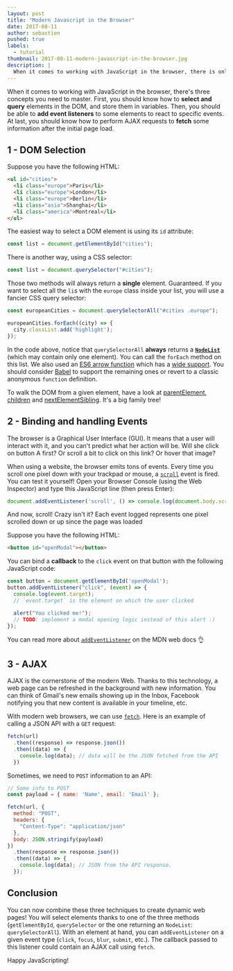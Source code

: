 ```yaml
---
layout: post
title: "Modern Javascript in the Browser"
date: 2017-08-11
author: sebastien
pushed: true
labels:
  - tutorial
thumbnail: 2017-08-11-modern-javascript-in-the-browser.jpg
description: |
  When it comes to working with JavaScript in the browser, there is only 3 concepts you need to master. DOM selection, Event Handling and AJAX
---
```


When it comes to working with JavaScript in the browser, there's three concepts you need to master. First, you should know how to **select and query** elements in the DOM, and store them in variables. Then, you should be able to **add event listeners** to some elements to react to specific events. At last, you should know how to perform AJAX requests to **fetch** some information after the initial page load.

## 1 - DOM Selection

Suppose you have the following HTML:

```html
<ul id="cities">
  <li class="europe">Paris</li>
  <li class="europe">London</li>
  <li class="europe">Berlin</li>
  <li class="asia">Shanghai</li>
  <li class="america">Montreal</li>
</ul>
```

The easiest way to select a DOM element is using its `id` attribute:

```js
const list = document.getElementById("cities");
```

There is another way, using a CSS selector:

```js
const list = document.querySelector("#cities");
```

Those two methods will always return a **single** element. Guaranteed. If you want to select all the `li`s with the `europe` class inside your list, you will use a fancier CSS query selector:

```js
const europeanCities = document.querySelectorAll("#cities .europe");

europeanCities.forEach((city) => {
  city.classList.add('highlight');
});
```

In the code above, notice that `querySelectorAll` **always** returns a [**`NodeList`**](https://developer.mozilla.org/en-US/docs/Web/API/NodeList) (which may contain only one element). You can call the `forEach` method on this list. We also used an [ES6 arrow function](https://developer.mozilla.org/en/docs/Web/JavaScript/Reference/Functions/Arrow_functions) which has a [wide support](http://caniuse.com/#search=arrow%20function). You should consider [Babel](https://babeljs.io/) to support the remaining ones or revert to a classic anonymous `function` definition.

To walk the DOM from a given element, have a look at [parentElement](https://developer.mozilla.org/en/docs/Web/API/Node/parentElement), [children](https://developer.mozilla.org/en-US/docs/Web/API/ParentNode/children) and [nextElementSibling](https://developer.mozilla.org/en-US/docs/Web/API/NonDocumentTypeChildNode/nextElementSibling). It's a big family tree!

## 2 - Binding and handling Events

The browser is a Graphical User Interface (GUI). It means that a user will interact with it, and you can't predict what her action will be. Will she click on button A first? Or scroll a bit to click on this link? Or hover that image?

When using a website, the browser emits tons of events. Every time you scroll one pixel down with your trackpad or mouse, a [`scroll`](https://developer.mozilla.org/en-US/docs/Web/Events/scroll) event is fired. You can test it yourself! Open your Browser Console (using the Web Inspector) and type this JavaScript line (then press Enter):

```js
document.addEventListener('scroll', () => console.log(document.body.scrollTop));
```

And now, scroll! Crazy isn't it? Each event logged represents one pixel scrolled down or up since the page was loaded

Suppose you have the following HTML:

```html
<button id="openModal"></button>
```

You can bind a **callback** to the `click` event on that button with the following JavaScript code:

```js
const button = document.getElementById('openModal');
button.addEventListener("click", (event) => {
  console.log(event.target);
  // `event.target` is the element on which the user clicked

  alert("You clicked me!");
  // TODO: implement a modal opening logic instead of this alert :)
});
```

You can read more about [`addEventListener`](https://developer.mozilla.org/en-US/docs/Web/API/EventTarget/addEventListener) on the MDN web docs 👌

## 3 - AJAX

AJAX is the cornerstone of the modern Web. Thanks to this technology, a web page can be refreshed in the background with new information. You can think of Gmail's new emails showing up in the Inbox, Facebook notifying you that new content is available in your timeline, etc.

With modern web browsers, we can use [`fetch`](http://caniuse.com/#search=fetch). Here is an example of calling a JSON API with a `GET` request:

```js
fetch(url)
  .then((response) => response.json())
  .then((data) => {
    console.log(data); // data will be the JSON fetched from the API
  })
```

Sometimes, we need to `POST` information to an API:

```js
// Some info to POST
const payload = { name: 'Name', email: 'Email' };

fetch(url, {
  method: "POST",
  headers: {
    "Content-Type": "application/json"
  },
  body: JSON.stringify(payload)
})
  .then(response => response.json())
  .then((data) => {
    console.log(data); // JSON from the API response.
  });
```

## Conclusion

You can now combine these three techniques to create dynamic web pages! You will select elements thanks to one of the three methods (`getElementById`, `querySelector` or the one returning an `NodeList`: `querySelectorAll`). With an element at hand, you can `addEventListener` on a given event type (`click`, `focus`, `blur`, `submit`, etc.). The callback passed to this listener could contain an AJAX call using `fetch`.

Happy JavaScripting!
